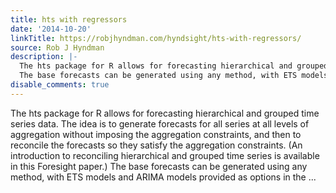 ```yaml
---
title: hts with regressors
date: '2014-10-20'
linkTitle: https://robjhyndman.com/hyndsight/hts-with-regressors/
source: Rob J Hyndman
description: |-
  The hts package for R allows for forecasting hierarchical and grouped time series data. The idea is to generate forecasts for all series at all levels of aggregation without imposing the aggregation constraints, and then to reconcile the forecasts so they satisfy the aggregation constraints. (An introduction to reconciling hierarchical and grouped time series is available in this Foresight paper.)
  The base forecasts can be generated using any method, with ETS models and ARIMA models provided as options in the ...
disable_comments: true
---
```

The hts package for R allows for forecasting hierarchical and grouped time series data. The idea is to generate forecasts for all series at all levels of aggregation without imposing the aggregation constraints, and then to reconcile the forecasts so they satisfy the aggregation constraints. (An introduction to reconciling hierarchical and grouped time series is available in this Foresight paper.)
The base forecasts can be generated using any method, with ETS models and ARIMA models provided as options in the ...